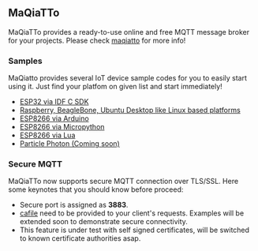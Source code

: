 ## MaQiaTTo 
MaQiaTTo provides a ready-to-use online and free MQTT message broker for your projects. Please check [maqiatto](https://www.maqiatto.com) for more info!

### Samples
MaQiatto provides several IoT device sample codes for you to easily start using it. Just find your platfom on given list and start immediately!  
* [ESP32 via IDF C SDK](https://github.com/cagdasdoner/maqiatto/tree/master/esp32)
* [Raspberry, BeagleBone, Ubuntu Desktop like Linux based platforms](https://github.com/cagdasdoner/maqiatto/tree/master/linux-based)
* [ESP8266 via Arduino](https://github.com/cagdasdoner/maqiatto/tree/master/esp8266_arduino)
* [ESP8266 via Micropython](https://github.com/cagdasdoner/maqiatto/tree/master/esp8266_micropython)
* [ESP8266 via Lua](https://github.com/cagdasdoner/maqiatto/tree/master/esp8266_lua)
* [Particle Photon (Coming soon)]()


### Secure MQTT
MaQiaTTo now supports secure MQTT connection over TLS/SSL. Here some keynotes that you should know before proceed:
* Secure port is assigned as **3883**.
* [cafile](https://github.com/cagdasdoner/maqiatto/tree/master/cert/ca.crt) need to be provided to your client's requests. Examples will be extended soon to demonstrate secure connectivity.
* This feature is under test with self signed certificates, will be switched to known certificate authorities asap.

